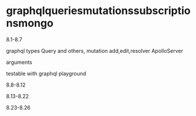 # graphqlqueriesmutationssubscriptionsmongo

8.1-8.7

graphql types Query and others, mutation add,edit,resolver
ApolloServer

arguments

testable with graphql playground

8.8-8.12

8.13-8.22

8.23-8.26

